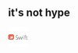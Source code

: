 ## it's not hype

<p>
<img src="https://github.com/devicons/devicon/blob/master/icons/swift/swift-original-wordmark.svg" title="swift" alt="Swift" width="40" height="40"/>
</p>
